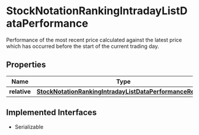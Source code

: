 

# StockNotationRankingIntradayListDataPerformance

Performance of the most recent price calculated against the latest price which has occurred before the start of the current trading day. 

## Properties

Name | Type | Description | Notes
------------ | ------------- | ------------- | -------------
**relative** | [**StockNotationRankingIntradayListDataPerformanceRelative**](StockNotationRankingIntradayListDataPerformanceRelative.md) |  |  [optional]


## Implemented Interfaces

* Serializable



